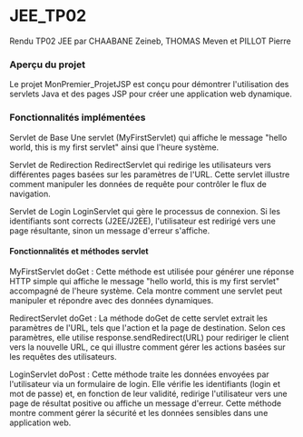 # JEE_TP02
Rendu TP02 JEE par CHAABANE Zeineb, THOMAS Meven et PILLOT Pierre

### Aperçu du projet

Le projet MonPremier_ProjetJSP est conçu pour démontrer l'utilisation des servlets Java et des pages JSP pour créer une application web dynamique. 

### Fonctionnalités implémentées

Servlet de Base
Une servlet (MyFirstServlet) qui affiche le message "hello world, this is my first servlet" ainsi que l'heure système.

Servlet de Redirection
RedirectServlet qui redirige les utilisateurs vers différentes pages basées sur les paramètres de l'URL. Cette servlet illustre comment manipuler les données de requête pour contrôler le flux de navigation.

Servlet de Login
LoginServlet qui gère le processus de connexion. Si les identifiants sont corrects (J2EE/J2EE), l'utilisateur est redirigé vers une page résultante, sinon un message d'erreur s'affiche.

#### Fonctionnalités et méthodes servlet

MyFirstServlet
doGet : Cette méthode est utilisée pour générer une réponse HTTP simple qui affiche le message "hello world, this is my first servlet" accompagné de l'heure système. Cela montre comment une servlet peut manipuler et répondre avec des données dynamiques.

RedirectServlet
doGet : La méthode doGet de cette servlet extrait les paramètres de l'URL, tels que l'action et la page de destination. Selon ces paramètres, elle utilise response.sendRedirect(URL) pour rediriger le client vers la nouvelle URL, ce qui illustre comment gérer les actions basées sur les requêtes des utilisateurs.

LoginServlet
doPost : Cette méthode traite les données envoyées par l'utilisateur via un formulaire de login. Elle vérifie les identifiants (login et mot de passe) et, en fonction de leur validité, redirige l'utilisateur vers une page de résultat positive ou affiche un message d'erreur. Cette méthode montre comment gérer la sécurité et les données sensibles dans une application web.
